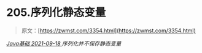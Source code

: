 <!--yml
category: 未分类
date: 0001-01-01 00:00:00
--->

# 205.序列化静态变量

> 原文：[https://zwmst.com/3354.html](https://zwmst.com/3354.html)

   [ *Java基础* ](https://zwmst.com/java%e5%9f%ba%e7%a1%80)*[ <time datetime="2021-09-18T09:27:56+08:00"> 2021-09-18 </time> ](https://zwmst.com/3354.html)  序列化并不保存静态变量*